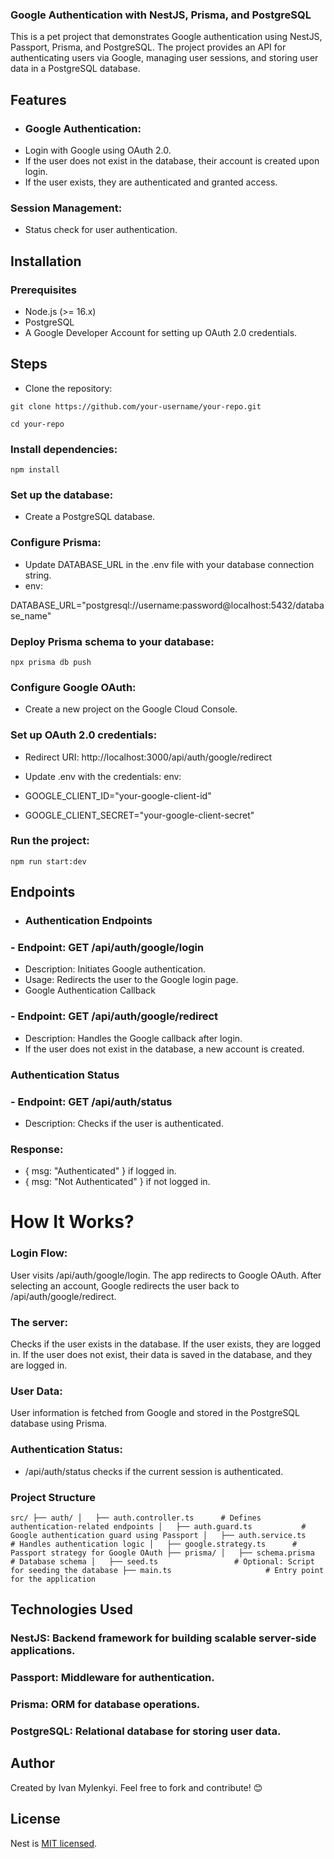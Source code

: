 ### Google Authentication with NestJS, Prisma, and PostgreSQL
This is a pet project that demonstrates Google authentication using NestJS, Passport, Prisma, and PostgreSQL. The project provides an API for authenticating users via Google, managing user sessions, and storing user data in a PostgreSQL database.

## Features
- ### Google Authentication:
- Login with Google using OAuth 2.0.
- If the user does not exist in the database, their account is created upon login.
- If the user exists, they are authenticated and granted access.
### Session Management:
- Status check for user authentication.
## Installation
### Prerequisites
- Node.js (>= 16.x)
- PostgreSQL
- A Google Developer Account for setting up OAuth 2.0 credentials.
## Steps
- Clone the repository:

`git clone https://github.com/your-username/your-repo.git`

` cd your-repo `

### Install dependencies:
``` npm install ```
### Set up the database:
- Create a PostgreSQL database.
### Configure Prisma:
- Update DATABASE_URL in the .env file with your database connection string.
- env:
   
DATABASE_URL="postgresql://username:password@localhost:5432/database_name"

### Deploy Prisma schema to your database:

``` npx prisma db push ```
### Configure Google OAuth:

- Create a new project on the Google Cloud Console.
### Set up OAuth 2.0 credentials:
- Redirect URI: http://localhost:3000/api/auth/google/redirect
- Update .env with the credentials:
env:


- GOOGLE_CLIENT_ID="your-google-client-id"
- GOOGLE_CLIENT_SECRET="your-google-client-secret"
### Run the project:

`npm run start:dev`
## Endpoints
- ### Authentication Endpoints

### - Endpoint: GET /api/auth/google/login
- Description: Initiates Google authentication.
- Usage: Redirects the user to the Google login page.
- Google Authentication Callback

### - Endpoint: GET /api/auth/google/redirect
- Description: Handles the Google callback after login.
- If the user does not exist in the database, a new account is created.
### Authentication Status

### - Endpoint: GET /api/auth/status
- Description: Checks if the user is authenticated.
### Response:
- { msg: "Authenticated" } if logged in.
- { msg: "Not Authenticated" } if not logged in.
  
# How It Works?
### Login Flow:

User visits /api/auth/google/login.
The app redirects to Google OAuth.
After selecting an account, Google redirects the user back to /api/auth/google/redirect.
### The server:
Checks if the user exists in the database.
If the user exists, they are logged in.
If the user does not exist, their data is saved in the database, and they are logged in.
### User Data:

User information is fetched from Google and stored in the PostgreSQL database using Prisma.
### Authentication Status:

- /api/auth/status checks if the current session is authenticated.
### Project Structure
`src/
├── auth/
│   ├── auth.controller.ts      # Defines authentication-related endpoints
│   ├── auth.guard.ts           # Google authentication guard using Passport
│   ├── auth.service.ts         # Handles authentication logic
│   ├── google.strategy.ts      # Passport strategy for Google OAuth
├── prisma/
│   ├── schema.prisma           # Database schema
│   ├── seed.ts                 # Optional: Script for seeding the database
├── main.ts                     # Entry point for the application`

## Technologies Used
### NestJS: Backend framework for building scalable server-side applications.
### Passport: Middleware for authentication.
### Prisma: ORM for database operations.
### PostgreSQL: Relational database for storing user data.

## Author
Created by Ivan Mylenkyi.
Feel free to fork and contribute! 😊

## License

Nest is [MIT licensed](LICENSE).
